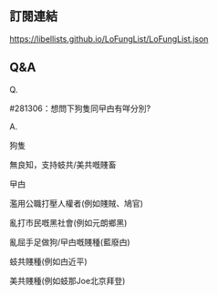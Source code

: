 ## 訂閱連結

https://libellists.github.io/LoFungList/LoFungList.json

## Q&A

Q.

#281306：想問下狗隻同曱甴有咩分別?

A.

狗隻

無良知，支持蚑共/美共嘅賤畜

曱甴

濫用公職打壓人權者(例如賤賊、鳩官)

亂打市民嘅黑社會(例如元朗鄉黑)

亂屈手足做狗/曱甴嘅賤種(藍廢甴)

蚑共賤種(例如甴近平)

美共賤種(例如蚑那Joe北京拜登)
